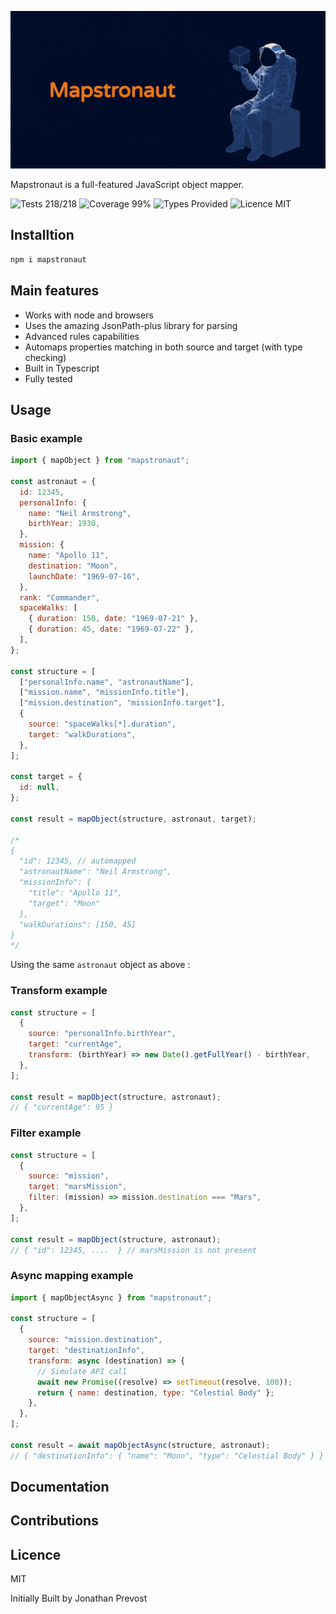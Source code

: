 ![Mapstronaut Banner](./assets/banner.jpg)

Mapstronaut is a full-featured JavaScript object mapper.

![Tests 218/218](https://img.shields.io/badge/tests-218/218-green)
![Coverage 99%](https://img.shields.io/badge/coverage-99%25-green)
![Types Provided](https://img.shields.io/badge/types-provided-blue)
![Licence MIT](https://img.shields.io/badge/licence-MIT-blue)

## Installtion

```bash
npm i mapstronaut
```

## Main features

- Works with node and browsers
- Uses the amazing JsonPath-plus library for parsing
- Advanced rules capabilities
- Automaps properties matching in both source and target (with type checking)
- Built in Typescript
- Fully tested

## Usage

### Basic example

```javascript
import { mapObject } from "mapstronaut";

const astronaut = {
  id: 12345,
  personalInfo: {
    name: "Neil Armstrong",
    birthYear: 1930,
  },
  mission: {
    name: "Apollo 11",
    destination: "Moon",
    launchDate: "1969-07-16",
  },
  rank: "Commander",
  spaceWalks: [
    { duration: 150, date: "1969-07-21" },
    { duration: 45, date: "1969-07-22" },
  ],
};

const structure = [
  ["personalInfo.name", "astronautName"],
  ["mission.name", "missionInfo.title"],
  ["mission.destination", "missionInfo.target"],
  {
    source: "spaceWalks[*].duration",
    target: "walkDurations",
  },
];

const target = {
  id: null,
};

const result = mapObject(structure, astronaut, target);

/*
{
  "id": 12345, // automapped
  "astronautName": "Neil Armstrong", 
  "missionInfo": {
    "title": "Apollo 11",
    "target": "Moon"
  },
  "walkDurations": [150, 45]
}
*/
```

Using the same `astronaut` object as above :

### Transform example

```javascript
const structure = [
  {
    source: "personalInfo.birthYear",
    target: "currentAge",
    transform: (birthYear) => new Date().getFullYear() - birthYear,
  },
];

const result = mapObject(structure, astronaut);
// { "currentAge": 95 }
```

### Filter example

```javascript
const structure = [
  {
    source: "mission",
    target: "marsMission",
    filter: (mission) => mission.destination === "Mars",
  },
];

const result = mapObject(structure, astronaut);
// { "id": 12345, ....  } // marsMission is not present
```

### Async mapping example

```javascript
import { mapObjectAsync } from "mapstronaut";

const structure = [
  {
    source: "mission.destination",
    target: "destinationInfo",
    transform: async (destination) => {
      // Simulate API call
      await new Promise((resolve) => setTimeout(resolve, 100));
      return { name: destination, type: "Celestial Body" };
    },
  },
];

const result = await mapObjectAsync(structure, astronaut);
// { "destinationInfo": { "name": "Moon", "type": "Celestial Body" } }
```

## Documentation

## Contributions

## Licence

MIT

Initially Built by Jonathan Prevost
